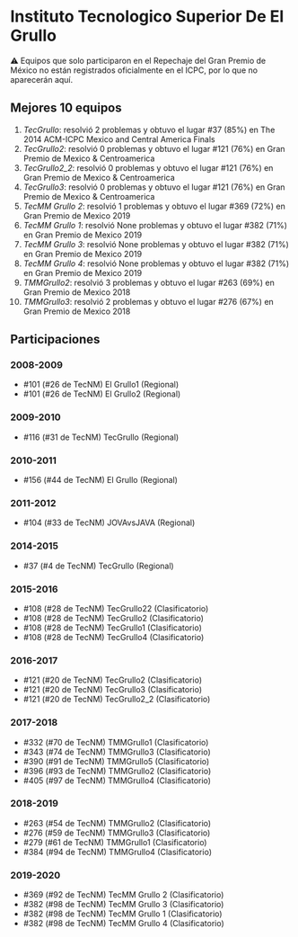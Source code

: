 # Instituto Tecnologico Superior De El Grullo

:warning: Equipos que solo participaron en el Repechaje del Gran Premio de México no están registrados oficialmente en el ICPC, por lo que no aparecerán aquí.

## Mejores 10 equipos

1. _TecGrullo_: resolvió 2 problemas y obtuvo el lugar #37 (85%) en The 2014 ACM-ICPC Mexico and Central America Finals
1. _TecGrullo2_: resolvió 0 problemas y obtuvo el lugar #121 (76%) en Gran Premio de Mexico & Centroamerica
1. _TecGrullo2_2_: resolvió 0 problemas y obtuvo el lugar #121 (76%) en Gran Premio de Mexico & Centroamerica
1. _TecGrullo3_: resolvió 0 problemas y obtuvo el lugar #121 (76%) en Gran Premio de Mexico & Centroamerica
1. _TecMM Grullo 2_: resolvió 1 problemas y obtuvo el lugar #369 (72%) en Gran Premio de Mexico 2019
1. _TecMM Grullo 1_: resolvió None problemas y obtuvo el lugar #382 (71%) en Gran Premio de Mexico 2019
1. _TecMM Grullo 3_: resolvió None problemas y obtuvo el lugar #382 (71%) en Gran Premio de Mexico 2019
1. _TecMM Grullo 4_: resolvió None problemas y obtuvo el lugar #382 (71%) en Gran Premio de Mexico 2019
1. _TMMGrullo2_: resolvió 3 problemas y obtuvo el lugar #263 (69%) en Gran Premio de Mexico 2018
1. _TMMGrullo3_: resolvió 2 problemas y obtuvo el lugar #276 (67%) en Gran Premio de Mexico 2018

## Participaciones

### 2008-2009

- #101 (#26 de TecNM) El Grullo1 (Regional)
- #101 (#26 de TecNM) El Grullo2 (Regional)

### 2009-2010

- #116 (#31 de TecNM) TecGrullo (Regional)

### 2010-2011

- #156 (#44 de TecNM) El Grullo (Regional)

### 2011-2012

- #104 (#33 de TecNM) JOVAvsJAVA (Regional)

### 2014-2015

- #37 (#4 de TecNM) TecGrullo (Regional)

### 2015-2016

- #108 (#28 de TecNM) TecGrullo22 (Clasificatorio)
- #108 (#28 de TecNM) TecGrullo2 (Clasificatorio)
- #108 (#28 de TecNM) TecGrullo1 (Clasificatorio)
- #108 (#28 de TecNM) TecGrullo4 (Clasificatorio)

### 2016-2017

- #121 (#20 de TecNM) TecGrullo2 (Clasificatorio)
- #121 (#20 de TecNM) TecGrullo3 (Clasificatorio)
- #121 (#20 de TecNM) TecGrullo2_2 (Clasificatorio)

### 2017-2018

- #332 (#70 de TecNM) TMMGrullo1 (Clasificatorio)
- #343 (#74 de TecNM) TMMGrullo3 (Clasificatorio)
- #390 (#91 de TecNM) TMMGrullo5 (Clasificatorio)
- #396 (#93 de TecNM) TMMGrullo2 (Clasificatorio)
- #405 (#97 de TecNM) TMMGrullo4 (Clasificatorio)

### 2018-2019

- #263 (#54 de TecNM) TMMGrullo2 (Clasificatorio)
- #276 (#59 de TecNM) TMMGrullo3 (Clasificatorio)
- #279 (#61 de TecNM) TMMGrullo1 (Clasificatorio)
- #384 (#94 de TecNM) TMMGrullo4 (Clasificatorio)

### 2019-2020

- #369 (#92 de TecNM) TecMM Grullo 2 (Clasificatorio)
- #382 (#98 de TecNM) TecMM Grullo 3 (Clasificatorio)
- #382 (#98 de TecNM) TecMM Grullo 1 (Clasificatorio)
- #382 (#98 de TecNM) TecMM Grullo 4 (Clasificatorio)



